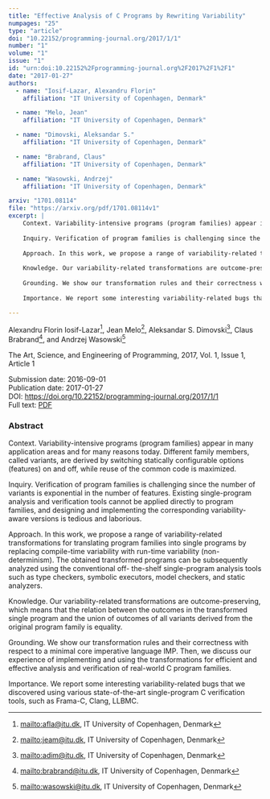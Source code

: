 ```yaml
---
title: "Effective Analysis of C Programs by Rewriting Variability"
numpages: "25"
type: "article"
doi: "10.22152/programming-journal.org/2017/1/1"
number: "1"
volume: "1"
issue: "1"
id: "urn:doi:10.22152%2Fprogramming-journal.org%2F2017%2F1%2F1"
date: "2017-01-27"
authors: 
  - name: "Iosif-Lazar, Alexandru Florin"
    affiliation: "IT University of Copenhagen, Denmark"

  - name: "Melo, Jean"
    affiliation: "IT University of Copenhagen, Denmark"

  - name: "Dimovski, Aleksandar S."
    affiliation: "IT University of Copenhagen, Denmark"

  - name: "Brabrand, Claus"
    affiliation: "IT University of Copenhagen, Denmark"

  - name: "Wasowski, Andrzej"
    affiliation: "IT University of Copenhagen, Denmark"

arxiv: "1701.08114"
file: "https://arxiv.org/pdf/1701.08114v1"
excerpt: |
    Context. Variability-intensive programs (program families) appear in many application areas and for many reasons today. Different family members, called variants, are derived by switching statically configurable options (features) on and off, while reuse of the common code is maximized. 
    
    Inquiry. Verification of program families is challenging since the number of variants is exponential in the number of features. Existing single-program analysis and verification tools cannot be applied directly to program families, and designing and implementing the corresponding variability-aware versions is tedious and laborious.
    
    Approach. In this work, we propose a range of variability-related transformations for translating program families into single programs by replacing compile-time variability with run-time variability (non-determinism). The obtained transformed programs can be subsequently analyzed using the conventional off- the-shelf single-program analysis tools such as type checkers, symbolic executors, model checkers, and static analyzers. 
    
    Knowledge. Our variability-related transformations are outcome-preserving, which means that the relation between the outcomes in the transformed single program and the union of outcomes of all variants  derived from the original program family is equality.
    
    Grounding. We show our transformation rules and their correctness with respect to a minimal core imperative language IMP. Then, we discuss our experience of implementing and using the transformations for efficient and effective analysis and verification of  real-world C program families. 
    
    Importance. We report some interesting variability-related bugs that we discovered using various state-of-the-art single-program C verification tools, such as Frama-C, Clang, LLBMC.

---
```

Alexandru Florin Iosif-Lazar[^1], Jean Melo[^2], Aleksandar S. Dimovski[^3], Claus Brabrand[^4], and Andrzej Wasowski[^5]

The Art, Science, and Engineering of Programming, 2017, Vol. 1, Issue 1, Article 1

Submission date: 2016-09-01  
Publication date: 2017-01-27  
DOI: <https://doi.org/10.22152/programming-journal.org/2017/1/1>  
Full text: [PDF](https://arxiv.org/pdf/1701.08114v1)  


### Abstract

Context. Variability-intensive programs (program families) appear in many application areas and for many reasons today. Different family members, called variants, are derived by switching statically configurable options (features) on and off, while reuse of the common code is maximized. 

Inquiry. Verification of program families is challenging since the number of variants is exponential in the number of features. Existing single-program analysis and verification tools cannot be applied directly to program families, and designing and implementing the corresponding variability-aware versions is tedious and laborious.

Approach. In this work, we propose a range of variability-related transformations for translating program families into single programs by replacing compile-time variability with run-time variability (non-determinism). The obtained transformed programs can be subsequently analyzed using the conventional off- the-shelf single-program analysis tools such as type checkers, symbolic executors, model checkers, and static analyzers. 

Knowledge. Our variability-related transformations are outcome-preserving, which means that the relation between the outcomes in the transformed single program and the union of outcomes of all variants  derived from the original program family is equality.

Grounding. We show our transformation rules and their correctness with respect to a minimal core imperative language IMP. Then, we discuss our experience of implementing and using the transformations for efficient and effective analysis and verification of  real-world C program families. 

Importance. We report some interesting variability-related bugs that we discovered using various state-of-the-art single-program C verification tools, such as Frama-C, Clang, LLBMC.


[^1]: <mailto:afla@itu.dk>, IT University of Copenhagen, Denmark

[^2]: <mailto:jeam@itu.dk>, IT University of Copenhagen, Denmark

[^3]: <mailto:adim@itu.dk>, IT University of Copenhagen, Denmark

[^4]: <mailto:brabrand@itu.dk>, IT University of Copenhagen, Denmark

[^5]: <mailto:wasowski@itu.dk>, IT University of Copenhagen, Denmark

